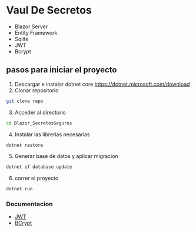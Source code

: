 # Vaul De Secretos 

- Blazor Server 
- Entity Framework 
- Sqlite
- JWT
- Bcrypt

## pasos para iniciar el proyecto

 1. Descargar e instalar dotnet core <https://dotnet.microsoft.com/download>
 2. Clonar repositorio
```bash
git clone repo
```
 3. Acceder al directorio
```bash
cd Blazor_SecretosSeguros
```
 4. Instalar las librerias necesarias
```bash
dotnet restore
```
 5. Generar base de datos y aplicar migracion
```bash
dotnet ef database update
```
 6. correr el proyecto 
```bash
dotnet run
```


### Documentacion 

- [JWT](https://github.com/jwt-dotnet/jwt#JwtNet-ASPNET-Core)
- [BCrypt](https://github.com/neoKushan/BCrypt.Net-Core)
